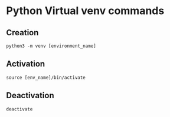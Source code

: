 # Python Virtual venv commands

## Creation

`python3 -m venv [environment_name]`

## Activation

`source [env_name]/bin/activate`

## Deactivation

`deactivate`
